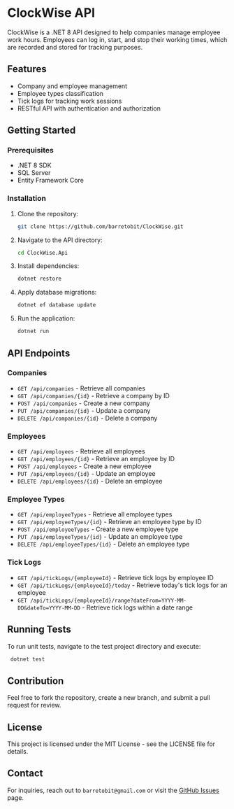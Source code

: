 # ClockWise API

ClockWise is a .NET 8 API designed to help companies manage employee work hours. Employees can log in, start, and stop their working times, which are recorded and stored for tracking purposes.

## Features
- Company and employee management
- Employee types classification
- Tick logs for tracking work sessions
- RESTful API with authentication and authorization

## Getting Started

### Prerequisites
- .NET 8 SDK
- SQL Server
- Entity Framework Core

### Installation
1. Clone the repository:
   ```sh
   git clone https://github.com/barretobit/ClockWise.git
   ```
2. Navigate to the API directory:
   ```sh
   cd ClockWise.Api
   ```
3. Install dependencies:
   ```sh
   dotnet restore
   ```
4. Apply database migrations:
   ```sh
   dotnet ef database update
   ```
5. Run the application:
   ```sh
   dotnet run
   ```

## API Endpoints

### Companies
- `GET /api/companies` - Retrieve all companies
- `GET /api/companies/{id}` - Retrieve a company by ID
- `POST /api/companies` - Create a new company
- `PUT /api/companies/{id}` - Update a company
- `DELETE /api/companies/{id}` - Delete a company

### Employees
- `GET /api/employees` - Retrieve all employees
- `GET /api/employees/{id}` - Retrieve an employee by ID
- `POST /api/employees` - Create a new employee
- `PUT /api/employees/{id}` - Update an employee
- `DELETE /api/employees/{id}` - Delete an employee

### Employee Types
- `GET /api/employeeTypes` - Retrieve all employee types
- `GET /api/employeeTypes/{id}` - Retrieve an employee type by ID
- `POST /api/employeeTypes` - Create a new employee type
- `PUT /api/employeeTypes/{id}` - Update an employee type
- `DELETE /api/employeeTypes/{id}` - Delete an employee type

### Tick Logs
- `GET /api/tickLogs/{employeeId}` - Retrieve tick logs by employee ID
- `GET /api/tickLogs/{employeeId}/today` - Retrieve today's tick logs for an employee
- `GET /api/tickLogs/{employeeId}/range?dateFrom=YYYY-MM-DD&dateTo=YYYY-MM-DD` - Retrieve tick logs within a date range

## Running Tests
To run unit tests, navigate to the test project directory and execute:
```sh
 dotnet test
```

## Contribution
Feel free to fork the repository, create a new branch, and submit a pull request for review.

## License
This project is licensed under the MIT License - see the LICENSE file for details.

## Contact
For inquiries, reach out to `barretobit@gmail.com` or visit the [GitHub Issues](https://github.com/barretobit/ClockWise/issues) page.

